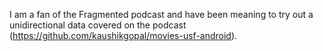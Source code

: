 I am a fan of the Fragmented podcast and have been meaning to try out a unidirectional data covered on the podcast
(https://github.com/kaushikgopal/movies-usf-android).
